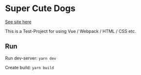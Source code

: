 # Super Cute Dogs

[See site here](https://super-cute-dog.herokuapp.com/)  

This is a Test-Project for using Vue / Webpack / HTML / CSS etc.

## Run

Run dev-server:
`yarn dev`  

Create build:
`yarn build`
